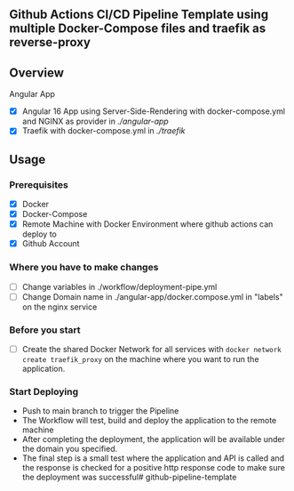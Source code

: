 ## Github Actions CI/CD Pipeline Template using multiple Docker-Compose files and traefik as reverse-proxy

## Overview
Angular App
- [x] Angular 16 App using Server-Side-Rendering with docker-compose.yml and NGINX as provider in _./angular-app_
- [x] Traefik with docker-compose.yml in _./traefik_

## Usage

### Prerequisites
- [x] Docker
- [x] Docker-Compose
- [x] Remote Machine with Docker Environment where github actions can deploy to
- [x] Github Account

### Where you have to make changes
- [ ] Change variables in ./workflow/deployment-pipe.yml
- [ ] Change Domain name in ./angular-app/docker.compose.yml in "labels" on the nginx service

### Before you start
- [ ] Create the shared Docker Network for all services with `docker network create traefik_proxy` on the machine where you want to run the application.

### Start Deploying
- Push to main branch to trigger the Pipeline
- The Workflow will test, build and deploy the application to the remote machine
- After completing the deployment, the application will be available under the domain you specified.
- The final step is a small test where the application and API is called and the response is checked for a positive http response code to make sure the deployment was successful# github-pipeline-template

